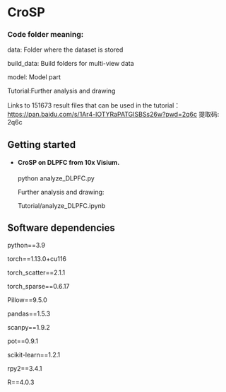 # CroSP
### Code folder meaning:
data: Folder where the dataset is stored

build_data: Build folders for multi-view data

model: Model part

Tutorial:Further analysis and drawing

Links to 151673 result files that can be used in the tutorial：https://pan.baidu.com/s/1Ar4-lOTYRaPATGISBSs26w?pwd=2q6c 提取码: 2q6c 


## Getting started
- #### CroSP on DLPFC from 10x Visium.

  python analyze_DLPFC.py

  Further analysis and drawing:

  Tutorial/analyze_DLPFC.ipynb

## Software dependencies
python==3.9

torch==1.13.0+cu116 

torch_scatter==2.1.1

 torch_sparse==0.6.17
 
Pillow==9.5.0

pandas==1.5.3

scanpy==1.9.2

pot==0.9.1

scikit-learn==1.2.1

rpy2==3.4.1

R==4.0.3

